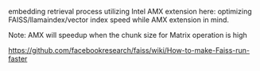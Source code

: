 embedding retrieval process utilizing Intel AMX extension here: optimizing FAISS/llamaindex/vector index speed while AMX extension in mind.

Note: AMX will speedup when the chunk size for Matrix operation is high

https://github.com/facebookresearch/faiss/wiki/How-to-make-Faiss-run-faster
